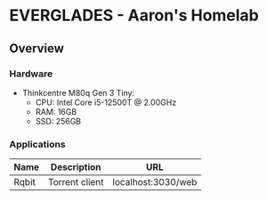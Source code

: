 # EVERGLADES - Aaron's Homelab

## Overview

### Hardware

- Thinkcentre M80q Gen 3 Tiny:
  - CPU: Intel Core i5-12500T @ 2.00GHz
  - RAM: 16GB
  - SSD: 256GB

### Applications

| Name  | Description    | URL                |
| ----- | -------------- | ------------------ |
| Rqbit | Torrent client | localhost:3030/web |

